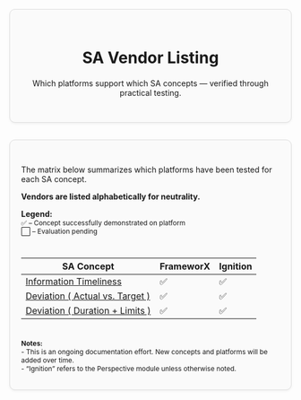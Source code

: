 <div style="border: 1px solid #ddd; border-radius: 10px; padding: 30px 20px; margin: 30px 0; background-color: #fafafa; box-shadow: 0 2px 4px rgba(0,0,0,0.05); text-align: center;">
  <div style="max-width: 600px; margin: 0 auto;">
    <h1 style="margin-bottom: 20px;">SA Vendor Listing</h1>
    <p>Which platforms support which SA concepts — verified through practical testing.</p>
  </div>
</div>

<div style="border: 1px solid #ddd; border-radius: 10px; padding: 30px 20px; margin: 30px 0; background-color: #fafafa; box-shadow: 0 2px 4px rgba(0,0,0,0.05);">

The matrix below summarizes which platforms have been tested for each SA concept.

**Vendors are listed alphabetically for neutrality.**

<div style="height:0.0px;"></div>

**Legend:**  
<span style="font-size: 0.85em;">✅ – Concept successfully demonstrated on platform</span>  
<span style="font-size: 0.85em;">⬜ – Evaluation pending</span>

<div style="height:10px;"></div>

| SA Concept | FrameworX | Ignition |
|--------------|-----------|----------|
| [Information Timeliness](../sa-principles/information-timeliness) | ✅ | ✅ |
| [Deviation ( Actual vs. Target )](../sa-principles/deviation) | ✅ | ✅ |
| [Deviation ( Duration + Limits )](../sa-principles/deviation) | ✅ | ✅ |

<div style="height:10px;"></div>

<div style="font-size: 0.85em; margin-top: 10px;">
  <strong>Notes:</strong><br>
  - This is an ongoing documentation effort. New concepts and platforms will be added over time.<br>
  - “Ignition” refers to the Perspective module unless otherwise noted.
</div>

</div>
